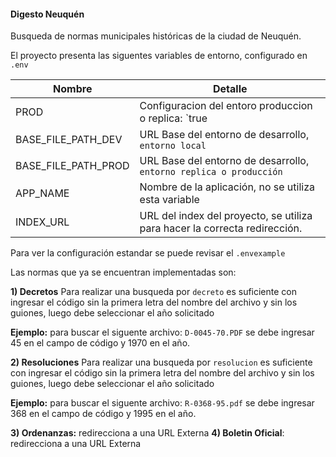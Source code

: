#### Digesto Neuquén

Busqueda de normas municipales históricas de la ciudad de Neuquén.

El proyecto presenta las siguentes variables de entorno, configurado en `.env`


Nombre                               | Detalle
-------------                        | -------------
PROD                                 | Configuracion del entoro produccion o replica: `true || false`
BASE_FILE_PATH_DEV                   | URL Base del entorno de desarrollo, `entorno local`
BASE_FILE_PATH_PROD                  | URL Base del entorno de desarrollo, `entorno replica o producción`
APP_NAME                             | Nombre de la aplicación, no se utiliza esta variable
INDEX_URL                            | URL del index del proyecto, se utiliza para hacer la correcta redirección.

Para ver la configuración estandar se puede revisar el `.envexample`

Las normas que ya se encuentran implementadas son:

<b>1) Decretos</b>
Para realizar una busqueda por `decreto` es suficiente con ingresar el código sin la primera letra del nombre del archivo y sin los guiones, luego debe seleccionar el año solicitado

<b>Ejemplo:</b> para buscar el siguente archivo: `D-0045-70.PDF` se debe ingresar 45 en el campo de código y 1970 en el año.

<b>2) Resoluciones</b>
Para realizar una busqueda por `resolucion` es suficiente con ingresar el código sin la primera letra del nombre del archivo y sin los guiones, luego debe seleccionar el año solicitado

<b>Ejemplo:</b> para buscar el siguente archivo: `R-0368-95.pdf` se debe ingresar 368 en el campo de código y 1995 en el año.

<b>3) Ordenanzas:</b> redirecciona a una URL Externa
<b>4) Boletin Oficial</b>: redirecciona a una URL Externa

